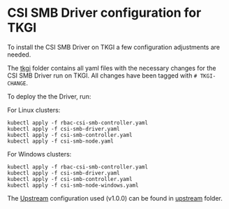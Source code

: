 # CSI SMB Driver configuration for TKGI

To install the CSI SMB Driver on TKGI a few configuration adjustments are needed.

The [tkgi](/tkgi) folder contains all yaml files with the necessary changes for the CSI SMB Driver run on TKGI. All changes have been tagged with `# TKGI-CHANGE`.

To deploy the the Driver, run:

For Linux clusters:
```
kubectl apply -f rbac-csi-smb-controller.yaml
kubectl apply -f csi-smb-driver.yaml
kubectl apply -f csi-smb-controller.yaml
kubectl apply -f csi-smb-node.yaml
```

For Windows clusters:
```
kubectl apply -f rbac-csi-smb-controller.yaml
kubectl apply -f csi-smb-driver.yaml
kubectl apply -f csi-smb-controller.yaml
kubectl apply -f csi-smb-node-windows.yaml
```

The [Upstream](https://github.com/kubernetes-csi/csi-driver-smb/tree/cut-v1.0.0/deploy/v1.0.0) configuration used (v1.0.0) can be found in [upstream](/upstream) folder.
